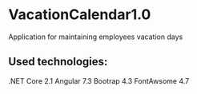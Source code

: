 # VacationCalendar1.0
Application for maintaining employees vacation days

## Used technologies:
  .NET Core 2.1
  Angular 7.3
  Bootrap 4.3
  FontAwsome 4.7
  
